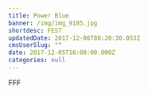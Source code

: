 ```yaml
---
title: Power Blue
banner: /img/img_9185.jpg
shortdesc: FEST
updatedDate: 2017-12-06T08:20:30.053Z
cmsUserSlug: ""
date: 2017-12-05T16:00:00.000Z
categories: null
---
```


FFF